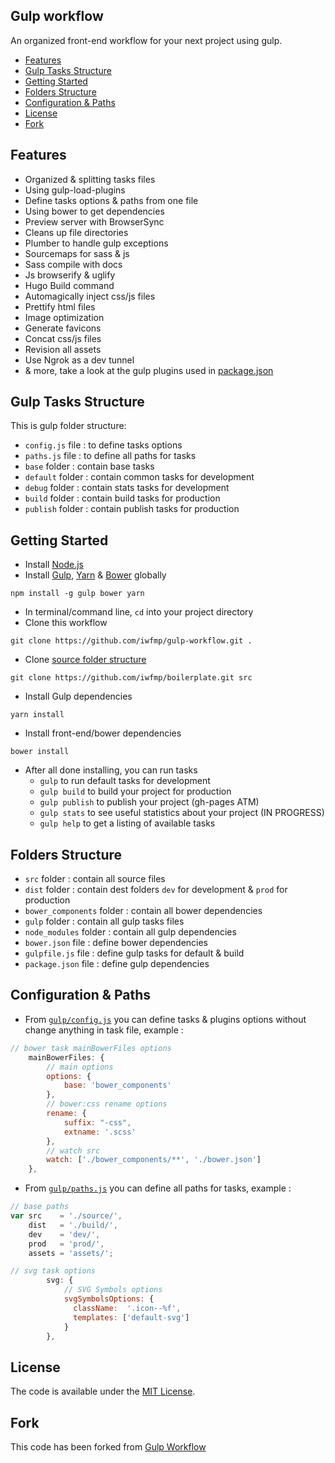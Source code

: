 ## Gulp workflow
An organized front-end workflow for your next project using gulp.
* [Features](https://github.com/iwfmp/gulp-workflow#features)
* [Gulp Tasks Structure](https://github.com/iwfmp/gulp-workflow#gulp-tasks-structure)
* [Getting Started](https://github.com/iwfmp/gulp-workflow#getting-started)
* [Folders Structure](https://github.com/iwfmp/gulp-workflow#folders-structure)
* [Configuration & Paths](https://github.com/iwfmp/gulp-workflow#configuration--paths)
* [License](https://github.com/iwfmp/gulp-workflow#license)
* [Fork](https://github.com/iwfmp/gulp-workflow#fork)

## Features
- Organized & splitting tasks files
- Using gulp-load-plugins
- Define tasks options & paths from one file
- Using bower to get dependencies
- Preview server with BrowserSync
- Cleans up file directories
- Plumber to handle gulp exceptions
- Sourcemaps for sass & js
- Sass compile with docs
- Js browserify & uglify
- Hugo Build command
- Automagically inject css/js files
- Prettify html files
- Image optimization
- Generate favicons
- Concat css/js files
- Revision all assets
- Use Ngrok as a dev tunnel
- & more, take a look at the gulp plugins used in [package.json](https://github.com/iwfmp/gulp-workflow/blob/master/package.json)

## Gulp Tasks Structure
This is gulp folder structure:
- `config.js` file : to define tasks options
- `paths.js` file : to define all paths for tasks
- `base` folder : contain base tasks
- `default` folder : contain common tasks for development
- `debug` folder : contain stats tasks for development
- `build` folder : contain build tasks for production
- `publish` folder : contain publish tasks for production

## Getting Started
- Install [Node.js](https://nodejs.org/)
- Install [Gulp](http://gulpjs.com/), [Yarn](https://yarnpkg.com/) & [Bower](http://bower.io/) globally
```
npm install -g gulp bower yarn
```
- In terminal/command line, `cd` into your project directory
- Clone this workflow
```
git clone https://github.com/iwfmp/gulp-workflow.git .
```
- Clone [source folder structure](https://github.com/iwfmp/boilerplate)
```
git clone https://github.com/iwfmp/boilerplate.git src
```
- Install Gulp dependencies
```
yarn install
```
- Install front-end/bower dependencies
```
bower install
```
- After all done installing, you can run tasks
  * `gulp` to run default tasks for development
  * `gulp build` to build your project for production
  * `gulp publish` to publish your project (gh-pages ATM)
  * `gulp stats` to see useful statistics about your project (IN PROGRESS)
  * `gulp help` to get a listing of available tasks

## Folders Structure
- `src` folder : contain all source files
- `dist` folder : contain dest folders `dev` for development & `prod` for production
- `bower_components` folder : contain all bower dependencies
- `gulp` folder : contain all gulp tasks files
- `node_modules` folder : contain all gulp dependencies
- `bower.json` file : define bower dependencies
- `gulpfile.js` file : define gulp tasks for default & build
- `package.json` file : define gulp dependencies

## Configuration & Paths
- From [`gulp/config.js`](https://github.com/iwfmp/gulp-workflow/blob/master/gulp/config.js) you can define tasks & plugins options without change anything in task file, example :
```javascript
// bower task mainBowerFiles options
    mainBowerFiles: {
        // main options
        options: {
            base: 'bower_components'
        },
        // bower:css rename options
        rename: {
            suffix: "-css",
            extname: '.scss'
        },
        // watch src
        watch: ['./bower_components/**', './bower.json']
    },
```

- From [`gulp/paths.js`](https://github.com/iwfmp/gulp-workflow/blob/master/gulp/paths.js) you can define all paths for tasks, example :
```javascript
// base paths
var src    = './source/',
    dist   = './build/',
    dev    = 'dev/',
    prod   = 'prod/',
    assets = 'assets/';

// svg task options
        svg: {
            // SVG Symbols options
            svgSymbolsOptions: {
              className:  '.icon--%f',
              templates: ['default-svg']
            }
        },
```

## License
The code is available under the [MIT License](https://github.com/iwfmp/gulp-workflow/LICENSE).

## Fork
This code has been forked from [Gulp Workflow](https://github.com/mohamdio/gulp-workflow)
